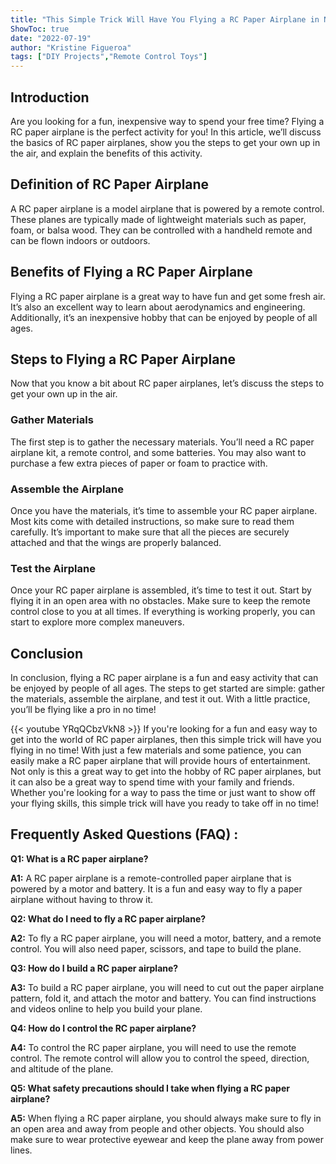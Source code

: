 ```yaml
---
title: "This Simple Trick Will Have You Flying a RC Paper Airplane in No Time!"
ShowToc: true 
date: "2022-07-19"
author: "Kristine Figueroa" 
tags: ["DIY Projects","Remote Control Toys"]
---
```

## Introduction
Are you looking for a fun, inexpensive way to spend your free time? Flying a RC paper airplane is the perfect activity for you! In this article, we’ll discuss the basics of RC paper airplanes, show you the steps to get your own up in the air, and explain the benefits of this activity. 

## Definition of RC Paper Airplane
A RC paper airplane is a model airplane that is powered by a remote control. These planes are typically made of lightweight materials such as paper, foam, or balsa wood. They can be controlled with a handheld remote and can be flown indoors or outdoors. 

## Benefits of Flying a RC Paper Airplane
Flying a RC paper airplane is a great way to have fun and get some fresh air. It’s also an excellent way to learn about aerodynamics and engineering. Additionally, it’s an inexpensive hobby that can be enjoyed by people of all ages. 

## Steps to Flying a RC Paper Airplane
Now that you know a bit about RC paper airplanes, let’s discuss the steps to get your own up in the air. 

### Gather Materials
The first step is to gather the necessary materials. You’ll need a RC paper airplane kit, a remote control, and some batteries. You may also want to purchase a few extra pieces of paper or foam to practice with.

### Assemble the Airplane
Once you have the materials, it’s time to assemble your RC paper airplane. Most kits come with detailed instructions, so make sure to read them carefully. It’s important to make sure that all the pieces are securely attached and that the wings are properly balanced. 

### Test the Airplane
Once your RC paper airplane is assembled, it’s time to test it out. Start by flying it in an open area with no obstacles. Make sure to keep the remote control close to you at all times. If everything is working properly, you can start to explore more complex maneuvers. 

## Conclusion
In conclusion, flying a RC paper airplane is a fun and easy activity that can be enjoyed by people of all ages. The steps to get started are simple: gather the materials, assemble the airplane, and test it out. With a little practice, you’ll be flying like a pro in no time!

{{< youtube YRqQCbzVkN8 >}} 
If you're looking for a fun and easy way to get into the world of RC paper airplanes, then this simple trick will have you flying in no time! With just a few materials and some patience, you can easily make a RC paper airplane that will provide hours of entertainment. Not only is this a great way to get into the hobby of RC paper airplanes, but it can also be a great way to spend time with your family and friends. Whether you're looking for a way to pass the time or just want to show off your flying skills, this simple trick will have you ready to take off in no time!

## Frequently Asked Questions (FAQ) :
**Q1: What is a RC paper airplane?**

**A1:** A RC paper airplane is a remote-controlled paper airplane that is powered by a motor and battery. It is a fun and easy way to fly a paper airplane without having to throw it.

**Q2: What do I need to fly a RC paper airplane?**

**A2:** To fly a RC paper airplane, you will need a motor, battery, and a remote control. You will also need paper, scissors, and tape to build the plane.

**Q3: How do I build a RC paper airplane?**

**A3:** To build a RC paper airplane, you will need to cut out the paper airplane pattern, fold it, and attach the motor and battery. You can find instructions and videos online to help you build your plane.

**Q4: How do I control the RC paper airplane?**

**A4:** To control the RC paper airplane, you will need to use the remote control. The remote control will allow you to control the speed, direction, and altitude of the plane.

**Q5: What safety precautions should I take when flying a RC paper airplane?**

**A5:** When flying a RC paper airplane, you should always make sure to fly in an open area and away from people and other objects. You should also make sure to wear protective eyewear and keep the plane away from power lines.





